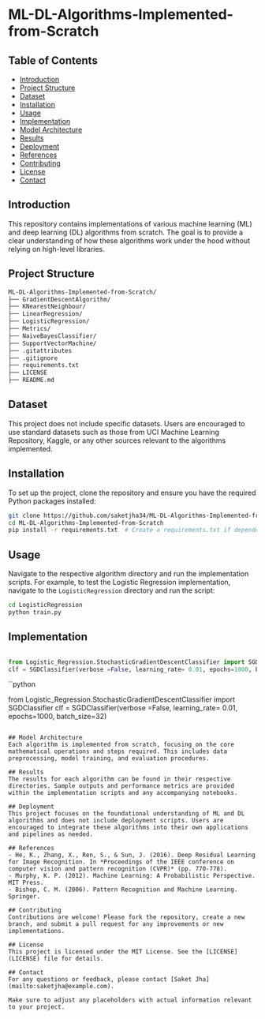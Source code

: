 # ML-DL-Algorithms-Implemented-from-Scratch

## Table of Contents
- [Introduction](#introduction)
- [Project Structure](#project-structure)
- [Dataset](#dataset)
- [Installation](#installation)
- [Usage](#usage)
- [Implementation](#implementation)
- [Model Architecture](#model-architecture)
- [Results](#results)
- [Deployment](#deployment)
- [References](#references)
- [Contributing](#contributing)
- [License](#license)
- [Contact](#contact)

## Introduction
This repository contains implementations of various machine learning (ML) and deep learning (DL) algorithms from scratch. The goal is to provide a clear understanding of how these algorithms work under the hood without relying on high-level libraries.

## Project Structure

```bash
ML-DL-Algorithms-Implemented-from-Scratch/
├── GradientDescentAlgorithm/
├── KNearestNeighbour/
├── LinearRegression/
├── LogisticRegression/
├── Metrics/
├── NaiveBayesClassifier/
├── SupportVectorMachine/
├── .gitattributes
├── .gitignore
├── requirements.txt
├── LICENSE
├── README.md
```

## Dataset
This project does not include specific datasets. Users are encouraged to use standard datasets such as those from UCI Machine Learning Repository, Kaggle, or any other sources relevant to the algorithms implemented.

## Installation
To set up the project, clone the repository and ensure you have the required Python packages installed:

```bash
git clone https://github.com/saketjha34/ML-DL-Algorithms-Implemented-from-Scratch.git
cd ML-DL-Algorithms-Implemented-from-Scratch
pip install -r requirements.txt  # Create a requirements.txt if dependencies are needed
```

## Usage
Navigate to the respective algorithm directory and run the implementation scripts. For example, to test the Logistic Regression implementation, navigate to the `LogisticRegression` directory and run the script:

```bash
cd LogisticRegression
python train.py
```

## Implementation 

```python

from Logistic_Regression.StochasticGradientDescentClassifier import SGDClassifier
clf = SGDClassifier(verbose =False, learning_rate= 0.01, epochs=1000, batch_size=32)

```

``python

from Logistic_Regression.StochasticGradientDescentClassifier import SGDClassifier
clf = SGDClassifier(verbose =False, learning_rate= 0.01, epochs=1000, batch_size=32)

```

## Model Architecture
Each algorithm is implemented from scratch, focusing on the core mathematical operations and steps required. This includes data preprocessing, model training, and evaluation procedures.

## Results
The results for each algorithm can be found in their respective directories. Sample outputs and performance metrics are provided within the implementation scripts and any accompanying notebooks.

## Deployment
This project focuses on the foundational understanding of ML and DL algorithms and does not include deployment scripts. Users are encouraged to integrate these algorithms into their own applications and pipelines as needed.

## References
- He, K., Zhang, X., Ren, S., & Sun, J. (2016). Deep Residual Learning for Image Recognition. In *Proceedings of the IEEE conference on computer vision and pattern recognition (CVPR)* (pp. 770-778).
- Murphy, K. P. (2012). Machine Learning: A Probabilistic Perspective. MIT Press.
- Bishop, C. M. (2006). Pattern Recognition and Machine Learning. Springer.

## Contributing
Contributions are welcome! Please fork the repository, create a new branch, and submit a pull request for any improvements or new implementations.

## License
This project is licensed under the MIT License. See the [LICENSE](LICENSE) file for details.

## Contact
For any questions or feedback, please contact [Saket Jha](mailto:saketjha@example.com).

Make sure to adjust any placeholders with actual information relevant to your project.
